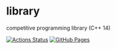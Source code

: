 # library
competitive programming library (C++ 14)

[![Actions Status](https://github.com/rniya/library/workflows/verify/badge.svg)](https://github.com/rniya/library/actions)
 [![GitHub Pages](https://img.shields.io/static/v1?label=GitHub+Pages&message=+&color=brightgreen&logo=github)](https://rniya.github.io/library/)